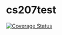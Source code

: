 # cs207test
[![Coverage Status](https://coveralls.io/repos/github/Peilin-D/cs207test/badge.svg?branch=master)](https://coveralls.io/github/Peilin-D/cs207test?branch=master)
